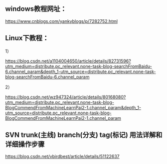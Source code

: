 ## windows教程网址：

https://www.cnblogs.com/yankyblogs/p/7282752.html



## Linux下教程：

1）

https://blog.csdn.net/a1104004650/article/details/82731596?utm_medium=distribute.pc_relevant.none-task-blog-searchFromBaidu-6.channel_param&depth_1-utm_source=distribute.pc_relevant.none-task-blog-searchFromBaidu-6.channel_param

2）

https://blog.csdn.net/wz947324/article/details/80168080?utm_medium=distribute.pc_relevant.none-task-blog-BlogCommendFromMachineLearnPai2-1.channel_param&depth_1-utm_source=distribute.pc_relevant.none-task-blog-BlogCommendFromMachineLearnPai2-1.channel_param



## SVN trunk(主线) branch(分支) tag(标记) 用法详解和详细操作步骤

https://blog.csdn.net/vbirdbest/article/details/51122637

